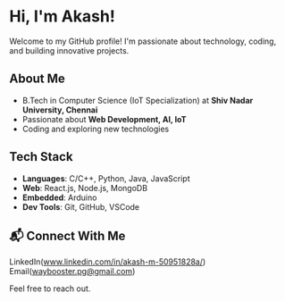 # Hi, I'm Akash!  
Welcome to my GitHub profile! I'm passionate about technology, coding, and building innovative projects.  

## About Me  
-  B.Tech in Computer Science (IoT Specialization) at **Shiv Nadar University, Chennai**  
-  Passionate about **Web Development, AI, IoT**  
-  Coding and exploring new technologies  

## Tech Stack  
- **Languages**: C/C++, Python, Java, JavaScript  
- **Web**: React.js, Node.js, MongoDB  
- **Embedded**: Arduino  
- **Dev Tools**: Git, GitHub, VSCode  

## 📬 Connect With Me  
LinkedIn(www.linkedin.com/in/akash-m-50951828a/)  
Email(waybooster.pg@gmail.com)

Feel free to reach out.
